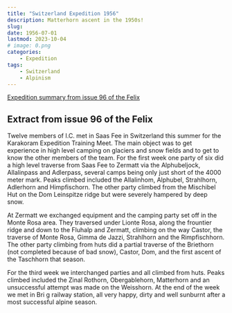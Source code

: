 ```yaml
---
title: "Switzerland Expedition 1956"
description: Matterhorn ascent in the 1950s!
slug: 
date: 1956-07-01
lastmod: 2023-10-04
# image: 0.png
categories:
    - Expedition
tags:
    - Switzerland
    - Alpinism
---
```


[Expedition summary from issue 96 of the Felix](/documents/felix_96.pdf)

## Extract from issue 96 of the Felix
Twelve members of I.C. met in Saas Fee in Switzerland this summer for the Karakoram Expedition Training Meet. The main object was to get experience in high level camping on glaciers and snow fields and to get to know the other members of the team. For the first week one party of six did a high level traverse from Saas Fee to Zermatt via the Alphubeljock, Allalinpass and Adlerpass, several camps being only just short of the 4000 meter mark. Peaks climbed included the Allalinhom, Alphubel, Strahlhorn, Adlerhorn and Himpfischorn. The other party climbed from the Mischibel Hut on the Dom Leinspitze ridge but were severely hampered by deep snow. 

At Zermatt we exchanged equipment and the camping party set off in the Monte Rosa area. They traversed under Lionte Rosa, along the frountier ridge and down to the Fluhalp and Zermatt, climbing on the way Castor, the traverse of Monte Rosa, Gimma de Jazzi, Strahlhorn and the Rimpfischhorn. The other party climbing from huts did a partial traverse of the Briethorn (not completed because of bad snow), Castor, Dom, and the first ascent of the Taschhorn that season. 

For the third week we interchanged parties and all climbed from huts. Peaks climbed included the Zinal Rothorn, Obergablehorn, Matterhorn and an unsuccessful attempt was made on the Weisshorn. At the end of the week we met in Bri g railway station, all very happy, dirty and well sunburnt after a most successful alpine season.